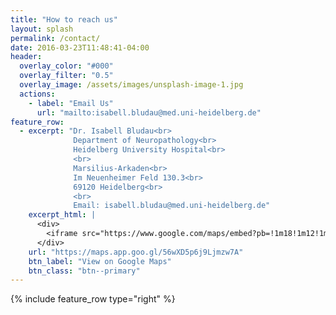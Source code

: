```yaml
---
title: "How to reach us"
layout: splash
permalink: /contact/
date: 2016-03-23T11:48:41-04:00
header:
  overlay_color: "#000"
  overlay_filter: "0.5"
  overlay_image: /assets/images/unsplash-image-1.jpg
  actions:
    - label: "Email Us"
      url: "mailto:isabell.bludau@med.uni-heidelberg.de"
feature_row:
  - excerpt: "Dr. Isabell Bludau<br>
              Department of Neuropathology<br>
              Heidelberg University Hospital<br>
              ​<br>
              Marsilius-Arkaden<br>
              Im Neuenheimer Feld 130.3<br>
              69120 Heidelberg<br>
              ​<br>
              Email: isabell.bludau@med.uni-heidelberg.de"
    excerpt_html: |
      <div>
        <iframe src="https://www.google.com/maps/embed?pb=!1m18!1m12!1m3!1d5191.579672564542!2d8.668085077051334!3d49.412879971412785!2m3!1f0!2f0!3f0!3m2!1i1024!2i768!4f13.1!3m3!1m2!1s0x4797c12edb72c751%3A0xf8023778127f9cee!2sMarsilius-Arkaden!5e0!3m2!1sde!2sde!4v1717750780209!5m2!1sde!2sde" width="600" height="450" style="border:0;" allowfullscreen="" loading="lazy" referrerpolicy="no-referrer-when-downgrade"></iframe>
      </div>
    url: "https://maps.app.goo.gl/56wXD5p6j9Ljmzw7A"
    btn_label: "View on Google Maps"
    btn_class: "btn--primary"
---
```


{% include feature_row type="right" %}
